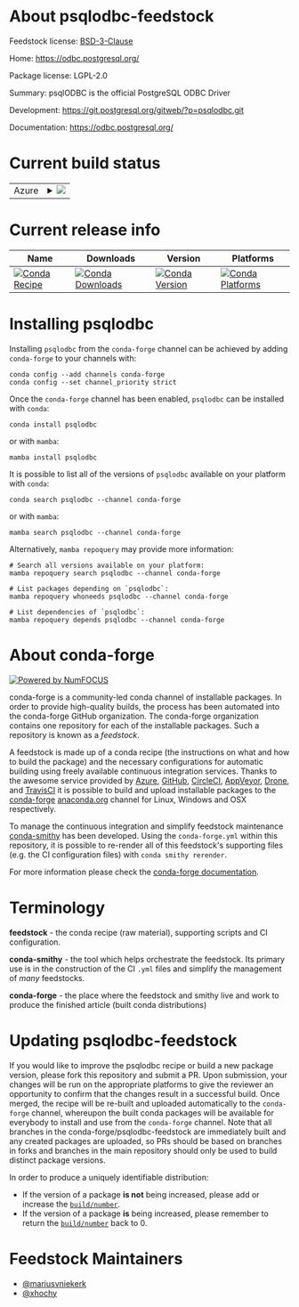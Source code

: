 About psqlodbc-feedstock
========================

Feedstock license: [BSD-3-Clause](https://github.com/conda-forge/psqlodbc-feedstock/blob/main/LICENSE.txt)

Home: https://odbc.postgresql.org/

Package license: LGPL-2.0

Summary: psqlODBC is the official PostgreSQL ODBC Driver

Development: https://git.postgresql.org/gitweb/?p=psqlodbc.git

Documentation: https://odbc.postgresql.org/

Current build status
====================


<table>
    
  <tr>
    <td>Azure</td>
    <td>
      <details>
        <summary>
          <a href="https://dev.azure.com/conda-forge/feedstock-builds/_build/latest?definitionId=7049&branchName=main">
            <img src="https://dev.azure.com/conda-forge/feedstock-builds/_apis/build/status/psqlodbc-feedstock?branchName=main">
          </a>
        </summary>
        <table>
          <thead><tr><th>Variant</th><th>Status</th></tr></thead>
          <tbody><tr>
              <td>linux_64</td>
              <td>
                <a href="https://dev.azure.com/conda-forge/feedstock-builds/_build/latest?definitionId=7049&branchName=main">
                  <img src="https://dev.azure.com/conda-forge/feedstock-builds/_apis/build/status/psqlodbc-feedstock?branchName=main&jobName=linux&configuration=linux%20linux_64_" alt="variant">
                </a>
              </td>
            </tr><tr>
              <td>osx_64</td>
              <td>
                <a href="https://dev.azure.com/conda-forge/feedstock-builds/_build/latest?definitionId=7049&branchName=main">
                  <img src="https://dev.azure.com/conda-forge/feedstock-builds/_apis/build/status/psqlodbc-feedstock?branchName=main&jobName=osx&configuration=osx%20osx_64_" alt="variant">
                </a>
              </td>
            </tr>
          </tbody>
        </table>
      </details>
    </td>
  </tr>
</table>

Current release info
====================

| Name | Downloads | Version | Platforms |
| --- | --- | --- | --- |
| [![Conda Recipe](https://img.shields.io/badge/recipe-psqlodbc-green.svg)](https://anaconda.org/conda-forge/psqlodbc) | [![Conda Downloads](https://img.shields.io/conda/dn/conda-forge/psqlodbc.svg)](https://anaconda.org/conda-forge/psqlodbc) | [![Conda Version](https://img.shields.io/conda/vn/conda-forge/psqlodbc.svg)](https://anaconda.org/conda-forge/psqlodbc) | [![Conda Platforms](https://img.shields.io/conda/pn/conda-forge/psqlodbc.svg)](https://anaconda.org/conda-forge/psqlodbc) |

Installing psqlodbc
===================

Installing `psqlodbc` from the `conda-forge` channel can be achieved by adding `conda-forge` to your channels with:

```
conda config --add channels conda-forge
conda config --set channel_priority strict
```

Once the `conda-forge` channel has been enabled, `psqlodbc` can be installed with `conda`:

```
conda install psqlodbc
```

or with `mamba`:

```
mamba install psqlodbc
```

It is possible to list all of the versions of `psqlodbc` available on your platform with `conda`:

```
conda search psqlodbc --channel conda-forge
```

or with `mamba`:

```
mamba search psqlodbc --channel conda-forge
```

Alternatively, `mamba repoquery` may provide more information:

```
# Search all versions available on your platform:
mamba repoquery search psqlodbc --channel conda-forge

# List packages depending on `psqlodbc`:
mamba repoquery whoneeds psqlodbc --channel conda-forge

# List dependencies of `psqlodbc`:
mamba repoquery depends psqlodbc --channel conda-forge
```


About conda-forge
=================

[![Powered by
NumFOCUS](https://img.shields.io/badge/powered%20by-NumFOCUS-orange.svg?style=flat&colorA=E1523D&colorB=007D8A)](https://numfocus.org)

conda-forge is a community-led conda channel of installable packages.
In order to provide high-quality builds, the process has been automated into the
conda-forge GitHub organization. The conda-forge organization contains one repository
for each of the installable packages. Such a repository is known as a *feedstock*.

A feedstock is made up of a conda recipe (the instructions on what and how to build
the package) and the necessary configurations for automatic building using freely
available continuous integration services. Thanks to the awesome service provided by
[Azure](https://azure.microsoft.com/en-us/services/devops/), [GitHub](https://github.com/),
[CircleCI](https://circleci.com/), [AppVeyor](https://www.appveyor.com/),
[Drone](https://cloud.drone.io/welcome), and [TravisCI](https://travis-ci.com/)
it is possible to build and upload installable packages to the
[conda-forge](https://anaconda.org/conda-forge) [anaconda.org](https://anaconda.org/)
channel for Linux, Windows and OSX respectively.

To manage the continuous integration and simplify feedstock maintenance
[conda-smithy](https://github.com/conda-forge/conda-smithy) has been developed.
Using the ``conda-forge.yml`` within this repository, it is possible to re-render all of
this feedstock's supporting files (e.g. the CI configuration files) with ``conda smithy rerender``.

For more information please check the [conda-forge documentation](https://conda-forge.org/docs/).

Terminology
===========

**feedstock** - the conda recipe (raw material), supporting scripts and CI configuration.

**conda-smithy** - the tool which helps orchestrate the feedstock.
                   Its primary use is in the construction of the CI ``.yml`` files
                   and simplify the management of *many* feedstocks.

**conda-forge** - the place where the feedstock and smithy live and work to
                  produce the finished article (built conda distributions)


Updating psqlodbc-feedstock
===========================

If you would like to improve the psqlodbc recipe or build a new
package version, please fork this repository and submit a PR. Upon submission,
your changes will be run on the appropriate platforms to give the reviewer an
opportunity to confirm that the changes result in a successful build. Once
merged, the recipe will be re-built and uploaded automatically to the
`conda-forge` channel, whereupon the built conda packages will be available for
everybody to install and use from the `conda-forge` channel.
Note that all branches in the conda-forge/psqlodbc-feedstock are
immediately built and any created packages are uploaded, so PRs should be based
on branches in forks and branches in the main repository should only be used to
build distinct package versions.

In order to produce a uniquely identifiable distribution:
 * If the version of a package **is not** being increased, please add or increase
   the [``build/number``](https://docs.conda.io/projects/conda-build/en/latest/resources/define-metadata.html#build-number-and-string).
 * If the version of a package **is** being increased, please remember to return
   the [``build/number``](https://docs.conda.io/projects/conda-build/en/latest/resources/define-metadata.html#build-number-and-string)
   back to 0.

Feedstock Maintainers
=====================

* [@mariusvniekerk](https://github.com/mariusvniekerk/)
* [@xhochy](https://github.com/xhochy/)

